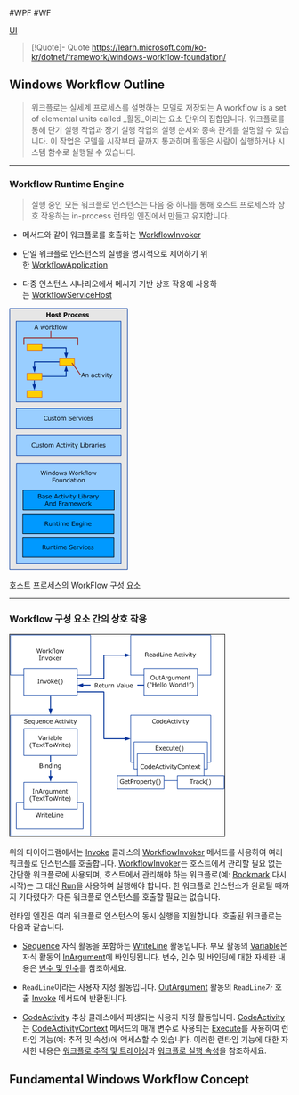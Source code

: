 #WPF #WF

[UI](../../UI.md)

> [!Quote]- Quote
> https://learn.microsoft.com/ko-kr/dotnet/framework/windows-workflow-foundation/

## Windows Workflow Outline
> 워크플로는 실세계 프로세스를 설명하는 모델로 저장되는 A workflow is a set of elemental units called _활동_이라는 요소 단위의 집합입니다. 워크플로를 통해 단기 실행 작업과 장기 실행 작업의 실행 순서와 종속 관계를 설명할 수 있습니다. 이 작업은 모델을 시작부터 끝까지 통과하며 활동은 사람이 실행하거나 시스템 함수로 실행될 수 있습니다.

---
### Workflow Runtime Engine
> 실행 중인 모든 워크플로 인스턴스는 다음 중 하나를 통해 호스트 프로세스와 상호 작용하는 in-process 런타임 엔진에서 만들고 유지합니다.

- 메서드와 같이 워크플로를 호출하는 [WorkflowInvoker](https://learn.microsoft.com/ko-kr/dotnet/api/system.activities.workflowinvoker)
    
- 단일 워크플로 인스턴스의 실행을 명시적으로 제어하기 위한 [WorkflowApplication](https://learn.microsoft.com/ko-kr/dotnet/api/system.activities.workflowapplication)
    
- 다중 인스턴스 시나리오에서 메시지 기반 상호 작용에 사용하는 [WorkflowServiceHost](https://learn.microsoft.com/ko-kr/dotnet/api/system.servicemodel.workflowservicehost)


![호스트 프로세스의 워크플로 구성 요소](attachments/Pasted%20image%2020240412223827.png)

호스트 프로세스의 WorkFlow 구성 요소

---
### Workflow 구성 요소 간의 상호 작용
![](attachments/Pasted%20image%2020240412224250.png)

위의 다이어그램에서는 [Invoke](https://learn.microsoft.com/ko-kr/dotnet/api/system.activities.workflowinvoker.invoke) 클래스의 [WorkflowInvoker](https://learn.microsoft.com/ko-kr/dotnet/api/system.activities.workflowinvoker) 메서드를 사용하여 여러 워크플로 인스턴스를 호출합니다.
[WorkflowInvoker](https://learn.microsoft.com/ko-kr/dotnet/api/system.activities.workflowinvoker)는 호스트에서 관리할 필요 없는 간단한 워크플로에 사용되며, 호스트에서 관리해야 하는 워크플로(예: [Bookmark](https://learn.microsoft.com/ko-kr/dotnet/api/system.activities.bookmark) 다시 시작)는 그 대신 [Run](https://learn.microsoft.com/ko-kr/dotnet/api/system.activities.workflowapplication.run)을 사용하여 실행해야 합니다.
한 워크플로 인스턴스가 완료될 때까지 기다렸다가 다른 워크플로 인스턴스를 호출할 필요는 없습니다.

런타임 엔진은 여러 워크플로 인스턴스의 동시 실행을 지원합니다. 호출된 워크플로는 다음과 같습니다.
- [Sequence](https://learn.microsoft.com/ko-kr/dotnet/api/system.activities.statements.sequence) 자식 활동을 포함하는 [WriteLine](https://learn.microsoft.com/ko-kr/dotnet/api/system.activities.statements.writeline) 활동입니다. 부모 활동의 [Variable](https://learn.microsoft.com/ko-kr/dotnet/api/system.activities.variable)은 자식 활동의 [InArgument](https://learn.microsoft.com/ko-kr/dotnet/api/system.activities.inargument)에 바인딩됩니다. 변수, 인수 및 바인딩에 대한 자세한 내용은 [변수 및 인수](https://learn.microsoft.com/ko-kr/dotnet/framework/windows-workflow-foundation/variables-and-arguments)를 참조하세요.
    
- `ReadLine`이라는 사용자 지정 활동입니다. [OutArgument](https://learn.microsoft.com/ko-kr/dotnet/api/system.activities.outargument) 활동의 `ReadLine`가 호출 [Invoke](https://learn.microsoft.com/ko-kr/dotnet/api/system.activities.workflowinvoker.invoke) 메서드에 반환됩니다.
    
- [CodeActivity](https://learn.microsoft.com/ko-kr/dotnet/api/system.activities.codeactivity) 추상 클래스에서 파생되는 사용자 지정 활동입니다. [CodeActivity](https://learn.microsoft.com/ko-kr/dotnet/api/system.activities.codeactivity)는 [CodeActivityContext](https://learn.microsoft.com/ko-kr/dotnet/api/system.activities.codeactivitycontext) 메서드의 매개 변수로 사용되는 [Execute](https://learn.microsoft.com/ko-kr/dotnet/api/system.activities.codeactivity.execute)를 사용하여 런타임 기능(예: 추적 및 속성)에 액세스할 수 있습니다. 이러한 런타임 기능에 대한 자세한 내용은 [워크플로 추적 및 트레이싱](https://learn.microsoft.com/ko-kr/dotnet/framework/windows-workflow-foundation/workflow-tracking-and-tracing)과 [워크플로 실행 속성](https://learn.microsoft.com/ko-kr/dotnet/framework/windows-workflow-foundation/workflow-execution-properties)을 참조하세요.

## Fundamental Windows Workflow Concept
